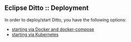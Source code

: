 ## Eclipse Ditto :: Deployment

In order to deploy/start Ditto, you have the following options:

* [starting via Docker and docker-compose](docker/README.md)
* [starting via Kubernetes](kubernetes/README.md)
